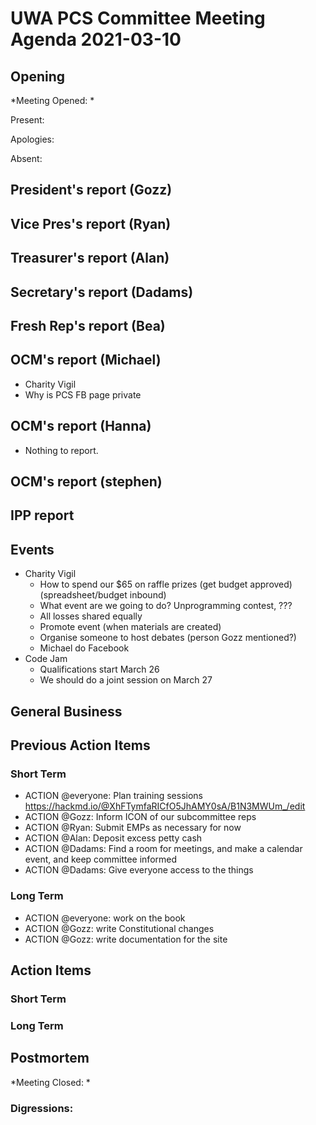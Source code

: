 # UWA PCS Committee Meeting Agenda 2021-03-10


## Opening
*Meeting Opened: *

Present:

Apologies:

Absent:

## President's report (Gozz)
## Vice Pres's report (Ryan)
## Treasurer's report (Alan)
## Secretary's report (Dadams)
## Fresh Rep's report (Bea)
## OCM's report (Michael)
- Charity Vigil
- Why is PCS FB page private
## OCM's report (Hanna)
- Nothing to report.
## OCM's report (stephen)
## IPP report 
## Events
- Charity Vigil
  - How to spend our $65 on raffle prizes (get budget approved) (spreadsheet/budget inbound)
  - What event are we going to do? Unprogramming contest, ???
  - All losses shared equally
  - Promote event (when materials are created)
  - Organise someone to host debates (person Gozz mentioned?)
  - Michael do Facebook
- Code Jam
  - Qualifications start March 26
  - We should do a joint session on March 27

## General Business

## Previous Action Items
### Short Term
- ACTION @everyone: Plan training sessions https://hackmd.io/@XhFTymfaRICfO5JhAMY0sA/B1N3MWUm_/edit
- ACTION @Gozz: Inform ICON of our subcommittee reps
- ACTION @Ryan: Submit EMPs as necessary for now
- ACTION @Alan: Deposit excess petty cash
- ACTION @Dadams: Find a room for meetings, and make a calendar event, and keep committee informed
- ACTION @Dadams: Give everyone access to the things

### Long Term
- ACTION @everyone: work on the book
- ACTION @Gozz: write Constitutional changes
- ACTION @Gozz: write documentation for the site

## Action Items

### Short Term


### Long Term



## Postmortem
*Meeting Closed: *
###  Digressions:
